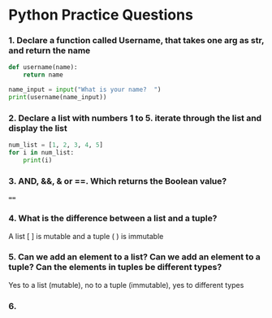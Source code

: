 # Python Practice Questions

### 1. Declare a function called Username, that takes one arg as str, and return the name
```python
def username(name):
    return name

name_input = input("What is your name?  ")
print(username(name_input))
```
### 2. Declare a list with numbers 1 to 5. iterate through the list and display the list
```python
num_list = [1, 2, 3, 4, 5]
for i in num_list:
    print(i)
```
### 3. AND, &&, & or ==. Which returns the Boolean value?
`==`
### 4. What is the difference between a list and a tuple?
A list [ ] is mutable and a tuple ( ) is immutable
### 5. Can we add an element to a list? Can we add an element to a tuple? Can the elements in tuples be different types?
Yes to a list (mutable), no to a tuple (immutable), yes to different types
### 6. 